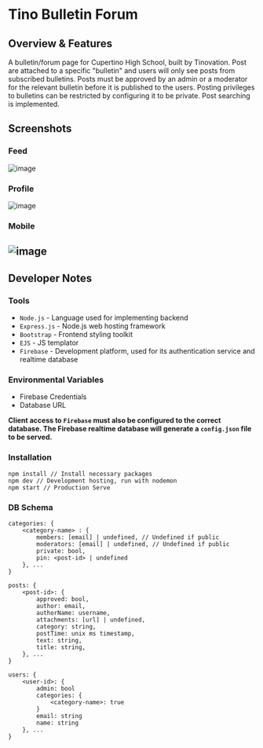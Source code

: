 # Tino Bulletin Forum 

## Overview & Features
A bulletin/forum page for Cupertino High School, built by Tinovation.
Post are attached to a specific "bulletin" and users will only see posts from subscribed bulletins.
Posts must be approved by an admin or a moderator for the relevant bulletin before it is published to the users.
Posting privileges to bulletins can be restricted by configuring it to be private. 
Post searching is implemented.

## Screenshots
### Feed
![image](https://github.com/downloadablecontent/Bulletin-Backend/blob/main/screenshots/feed.png)
### Profile 
![image](https://github.com/downloadablecontent/Bulletin-Backend/blob/main/screenshots/profile.png)
### Mobile
![image](https://i.imgur.com/uBKv7LZ.png)
---

## Developer Notes

### Tools
- `Node.js` - Language used for implementing backend
- `Express.js` - Node.js web hosting framework
- `Bootstrap` - Frontend styling toolkit
- `EJS` - JS templator 
- `Firebase` - Development platform, used for its authentication service and realtime database

### Environmental Variables
- Firebase Credentials
- Database URL

**Client access to `Firebase` must also be configured to the correct database. The Firebase realtime database will generate a `config.json` file to be served.**

### Installation
```
npm install // Install necessary packages
npm dev // Development hosting, run with nodemon
npm start // Production Serve
```

### DB Schema
```
categories: {
    <category-name> : {
        members: [email] | undefined, // Undefined if public
        moderators: [email] | undefined, // Undefined if public
        private: bool,
		pin: <post-id> | undefined
    }, ...
}

posts: {
    <post-id>: {
        approved: bool,
        author: email,
        authorName: username,
        attachments: [url] | undefined,
        category: string,
        postTime: unix ms timestamp,
        text: string,
        title: string,
    }, ...
}

users: {
    <user-id>: {
        admin: bool
        categories: {
            <category-name>: true 
        }
        email: string
        name: string
    }, ...
}
```
